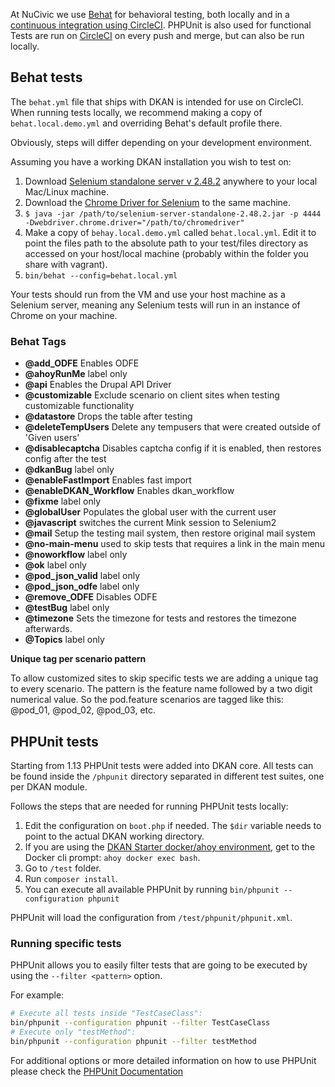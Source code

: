 At NuCivic we use [Behat](http://behat.org) for behavioral testing, both locally and in a [continuous integration using CircleCI](https://circleci.com/gh/NuCivic/dkan). PHPUnit is also used for functional  Tests are run on [CircleCI](https://circleci.com/gh/NuCivic/dkan) on every push and merge, but can also be run locally.

## Behat tests

The `behat.yml` file that ships with DKAN is intended for use on CircleCI. When running tests locally, we recommend making a copy of `behat.local.demo.yml` and overriding Behat's default profile there. 

Obviously, steps will differ depending on your development environment. 

Assuming you have a working DKAN installation you wish to test on:

1. Download [Selenium standalone server v 2.48.2](http://selenium-release.storage.googleapis.com/2.48/selenium-server-standalone-2.48.2.jar) anywhere to your local Mac/Linux machine.
2. Download the [Chrome Driver for Selenium](https://code.google.com/p/selenium/wiki/ChromeDriver) to the same machine.
3. `$ java -jar /path/to/selenium-server-standalone-2.48.2.jar -p 4444 -Dwebdriver.chrome.driver="/path/to/chromedriver"`
4. Make a copy of `behay.local.demo.yml` called `behat.local.yml`. Edit it to point the files path to the absolute path to your test/files directory as accessed on your host/local machine (probably within the folder you share with vagrant).
5. `bin/behat --config=behat.local.yml`

Your tests should run from the VM and use your host machine as a Selenium server, meaning any Selenium tests will run in an instance of Chrome on your machine.

### Behat Tags
- **@add_ODFE** Enables ODFE
- **@ahoyRunMe** label only
- **@api** Enables the Drupal API Driver
- **@customizable** Exclude scenario on client sites when testing customizable functionality
- **@datastore** Drops the table after testing
- **@deleteTempUsers** Delete any tempusers that were created outside of 'Given users'
- **@disablecaptcha** Disables captcha config if it is enabled, then restores config after the test
- **@dkanBug** label only
- **@enableFastImport** Enables fast import
- **@enableDKAN_Workflow** Enables dkan_workflow
- **@fixme** label only
- **@globalUser** Populates the global user with the current user
- **@javascript** switches the current Mink session to Selenium2
- **@mail** Setup the testing mail system, then restore original mail system
- **@no-main-menu** used to skip tests that requires a link in the main menu
- **@noworkflow** label only
- **@ok** label only
- **@pod_json_valid** label only
- **@pod_json_odfe** label only
- **@remove_ODFE** Disables ODFE
- **@testBug** label only
- **@timezone** Sets the timezone for tests and restores the timezone afterwards.
- **@Topics** label only

**Unique tag per scenario pattern**

To allow customized sites to skip specific tests we are adding a unique tag to every scenario. The pattern is the feature name followed by a two digit numerical value. So the pod.feature scenarios are tagged like this: @pod_01, @pod_02, @pod_03, etc.


## PHPUnit tests

Starting from 1.13 PHPUnit tests were added into DKAN core. All tests can be found inside the `/phpunit` directory separated in different test suites, one per DKAN module.
  
Follows the steps that are needed for running PHPUnit tests locally:
  
1. Edit the configuration on `boot.php` if needed. The `$dir` variable needs to point to the actual DKAN working directory.
2. If you are using the [DKAN Starter docker/ahoy environment](http://dkan-starter.readthedocs.io/en/latest/docker-dev-env/installation.html), get to the Docker cli prompt: `ahoy docker exec bash`.
3. Go to `/test` folder.
4. Run `composer install`.
5. You can execute all available PHPUnit by running `bin/phpunit --configuration phpunit`

PHPUnit will load the configuration from `/test/phpunit/phpunit.xml`.

### Running specific tests

PHPUnit allows you to easily filter tests that are going to be executed by using the `--filter <pattern>` option.
 
For example:

```sh
# Execute all tests inside "TestCaseClass":
bin/phpunit --configuration phpunit --filter TestCaseClass
# Execute only "testMethod":
bin/phpunit --configuration phpunit --filter testMethod
```

For additional options or more detailed information on how to use PHPUnit please check the [PHPUnit Documentation]( https://phpunit.de/manual/current/en/textui.html)
 
